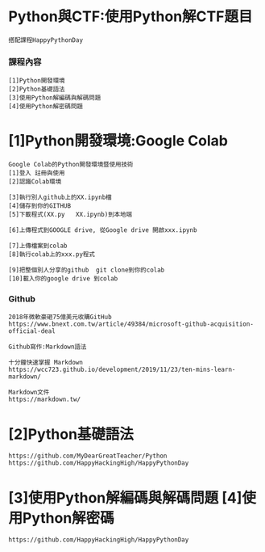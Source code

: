 # Python與CTF:使用Python解CTF題目
```
搭配課程HappyPythonDay
```
### 課程內容
```
[1]Python開發環境
[2]Python基礎語法
[3]使用Python解編碼與解碼問題
[4]使用Python解密碼問題
```
# [1]Python開發環境:Google Colab
```
Google Colab的Python開發環境暨使用技術
[1]登入 註冊與使用
[2]認識Colab環境

[3]執行別人github上的XX.ipynb檔
[4]儲存到你的GITHUB
[5]下載程式(XX.py   XX.ipynb)到本地端

[6]上傳程式到GOOGLE drive, 從Google drive 開啟xxx.ipynb

[7]上傳檔案到colab
[8]執行colab上的xxx.py程式

[9]把整個別人分享的github  git clone到你的colab
[10]載入你的google drive 到colab
```

### Github
```
2018年微軟豪砸75億美元收購GitHub
https://www.bnext.com.tw/article/49384/microsoft-github-acquisition-official-deal
```
```
Github寫作:Markdown語法

十分鐘快速掌握 Markdown
https://wcc723.github.io/development/2019/11/23/ten-mins-learn-markdown/

Markdown文件
https://markdown.tw/
```
# [2]Python基礎語法
```
https://github.com/MyDearGreatTeacher/Python
https://github.com/HappyHackingHigh/HappyPythonDay
```
# [3]使用Python解編碼與解碼問題 [4]使用Python解密碼
```
https://github.com/HappyHackingHigh/HappyPythonDay
```
